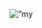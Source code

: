 <p align=”center”>
<img height=”200" src=”https://user-images.githubusercontent.com/84571609/132731146-9f2e0056-8ba8-4229-aac8-c90340cd9ef0.png" alt=”my banner”>
</p>

<!--
**haglea/haglea** is a ✨ _special_ ✨ repository because its `README.md` (this file) appears on your GitHub profile.

Here are some ideas to get you started:

- 🔭 I’m currently working on ...
- 🌱 I’m currently learning ...
- 👯 I’m looking to collaborate on ...
- 🤔 I’m looking for help with ...
- 💬 Ask me about ...
- 📫 How to reach me: ...
- 😄 Pronouns: ...
- ⚡ Fun fact: ...
-->
